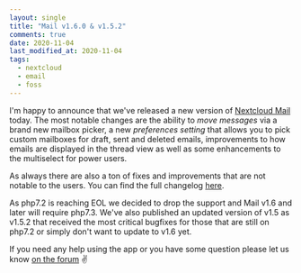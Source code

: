```yaml
---
layout: single
title: "Mail v1.6.0 & v1.5.2"
comments: true
date: 2020-11-04
last_modified_at: 2020-11-04
tags:
  - nextcloud
  - email
  - foss
---
```


I'm happy to announce that we've released a new version of [Nextcloud Mail](https://apps.nextcloud.com/apps/mail) today. The most notable changes are the ability to *move messages* via a brand new mailbox picker, a new *preferences setting* that allows you to pick custom mailboxes for draft, sent and deleted emails, improvements to how emails are displayed in the thread view as well as some enhancements to the multiselect for power users.

As always there are also a ton of fixes and improvements that are not notable to the users. You can find the full changelog [here](https://github.com/nextcloud/mail/releases/tag/v1.6.0).

As php7.2 is reaching EOL we decided to drop the support and Mail v1.6 and later will require php7.3. We've also published an updated version of v1.5 as v1.5.2 that received the most critical bugfixes for those that are still on php7.2 or simply don't want to update to v1.6 yet.

If you need any help using the app or you have some question please let us know [on the forum](https://help.nextcloud.com/c/features-apps/mail/35) :v:
